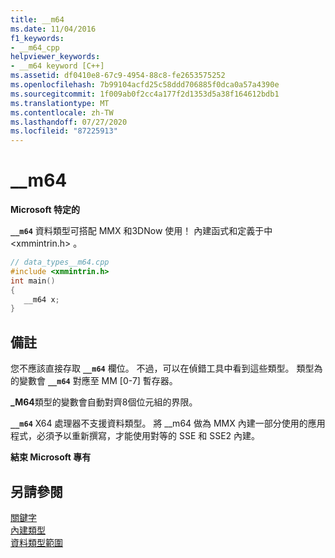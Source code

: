 ```yaml
---
title: __m64
ms.date: 11/04/2016
f1_keywords:
- __m64_cpp
helpviewer_keywords:
- __m64 keyword [C++]
ms.assetid: df0410e8-67c9-4954-88c8-fe2653575252
ms.openlocfilehash: 7b99104acfd25c58ddd706885f0dca0a57a4390e
ms.sourcegitcommit: 1f009ab0f2cc4a177f2d1353d5a38f164612bdb1
ms.translationtype: MT
ms.contentlocale: zh-TW
ms.lasthandoff: 07/27/2020
ms.locfileid: "87225913"
---
```

# <a name="__m64"></a>__m64

**Microsoft 特定的**

**`__m64`** 資料類型可搭配 MMX 和3DNow 使用！ 內建函式和定義于中 \<xmmintrin.h> 。

```cpp
// data_types__m64.cpp
#include <xmmintrin.h>
int main()
{
   __m64 x;
}
```

## <a name="remarks"></a>備註

您不應該直接存取 **`__m64`** 欄位。 不過，可以在偵錯工具中看到這些類型。 類型為的變數會 **`__m64`** 對應至 MM [0-7] 暫存器。

**_M64**類型的變數會自動對齊8個位元組的界限。

**`__m64`** X64 處理器不支援資料類型。 將 __m64 做為 MMX 內建一部分使用的應用程式，必須予以重新撰寫，才能使用對等的 SSE 和 SSE2 內建。

**結束 Microsoft 專有**

## <a name="see-also"></a>另請參閱

[關鍵字](../cpp/keywords-cpp.md)<br/>
[內建類型](../cpp/fundamental-types-cpp.md)<br/>
[資料類型範圍](../cpp/data-type-ranges.md)
